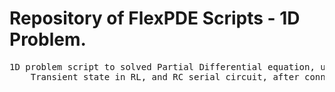 # Repository of FlexPDE Scripts - 1D Problem.

<pre>
1D problem script to solved Partial Differential equation, using FlexPDE.
	Transient state in RL, and RC serial circuit, after connection DC voltage.

</pre>